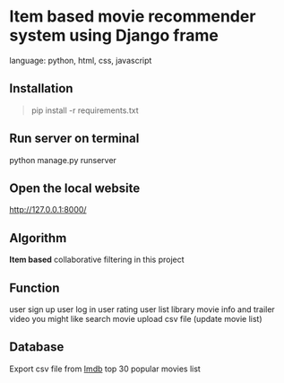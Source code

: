# Item based movie recommender system using Django frame
language: python, html, css, javascript

## Installation

>pip install -r requirements.txt
>

## Run server on terminal
python manage.py runserver

## Open the local website
http://127.0.0.1:8000/

## Algorithm
**Item based** collaborative filtering in this project

## Function
user sign up
user log in
user rating
user list library
movie info and trailer video
you might like
search movie
upload csv file (update movie list)

## Database
Export csv file from [Imdb](https://www.imdb.com/list/ls022753498/) top 30 popular movies list

